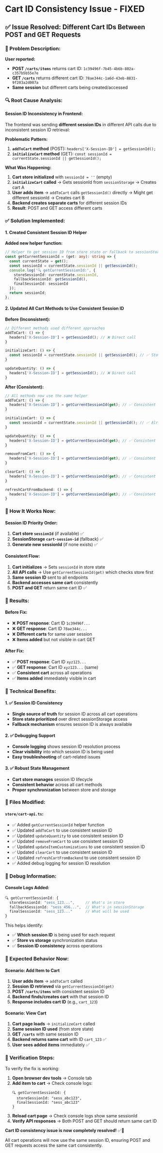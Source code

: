 # Cart ID Consistency Issue - FIXED

## ✅ **Issue Resolved: Different Cart IDs Between POST and GET Requests**

### **🐛 Problem Description:**

**User reported:**
- **POST `/carts/items`** returns cart ID: `1c39496f-7b45-4b6b-802a-c357b5b55e7e`
- **GET `/carts`** returns different cart ID: `78ae344c-1a6d-43eb-8831-9f203a2d007a`
- **Same session** but different carts being created/accessed

### **🔍 Root Cause Analysis:**

#### **Session ID Inconsistency in Frontend:**
The frontend was sending **different session IDs** in different API calls due to inconsistent session ID retrieval:

**Problematic Pattern:**
1. **`addToCart` method** (POST): `headers['X-Session-ID'] = getSessionId();`
2. **`initializeCart` method** (GET): `const sessionId = currentState.sessionId || getSessionId();`

**What Was Happening:**
1. **Cart store initialized** with `sessionId = ''` (empty)
2. **`initializeCart` called** → Gets sessionId from `sessionStorage` → Creates cart A
3. **User adds item** → `addToCart` calls `getSessionId()` directly → Might get different sessionId → Creates cart B
4. **Backend creates separate carts** for different session IDs
5. **Result**: POST and GET access different carts

### **✅ Solution Implemented:**

#### **1. Created Consistent Session ID Helper**

**Added new helper function:**
```typescript
// Helper to get session ID from store state or fallback to sessionStorage
const getCurrentSessionId = (get: any): string => {
  const currentState = get();
  const sessionId = currentState.sessionId || getSessionId();
  console.log('🔍 getCurrentSessionId:', { 
    storeSessionId: currentState.sessionId, 
    fallbackSessionId: getSessionId(), 
    finalSessionId: sessionId 
  });
  return sessionId;
};
```

#### **2. Updated All Cart Methods to Use Consistent Session ID**

**Before (Inconsistent):**
```typescript
// Different methods used different approaches
addToCart: () => {
  headers['X-Session-ID'] = getSessionId(); // ❌ Direct call
}

initializeCart: () => {
  const sessionId = currentState.sessionId || getSessionId(); // ✅ Store first
}

updateQuantity: () => {
  headers['X-Session-ID'] = getSessionId(); // ❌ Direct call
}
```

**After (Consistent):**
```typescript
// All methods now use the same helper
addToCart: () => {
  headers['X-Session-ID'] = getCurrentSessionId(get); // ✅ Consistent
}

initializeCart: () => {
  const sessionId = currentState.sessionId || getSessionId(); // ✅ Already correct
}

updateQuantity: () => {
  headers['X-Session-ID'] = getCurrentSessionId(get); // ✅ Consistent
}

removeFromCart: () => {
  headers['X-Session-ID'] = getCurrentSessionId(get); // ✅ Consistent
}

clearCart: () => {
  headers['X-Session-ID'] = getCurrentSessionId(get); // ✅ Consistent
}

refreshCartFromBackend: () => {
  headers['X-Session-ID'] = getCurrentSessionId(get); // ✅ Consistent
}
```

### **🔄 How It Works Now:**

#### **Session ID Priority Order:**
1. **Cart store `sessionId`** (if available) ✅
2. **SessionStorage `cart-session-id`** (fallback) ✅
3. **Generate new sessionId** (if none exists) ✅

#### **Consistent Flow:**
1. **Cart initializes** → Sets `sessionId` in store state
2. **All API calls** → Use `getCurrentSessionId(get)` which checks store first
3. **Same session ID** sent to all endpoints
4. **Backend accesses same cart** consistently
5. **POST and GET** return same cart ID ✅

### **🎯 Results:**

#### **Before Fix:**
- ❌ **POST response**: Cart ID `1c39496f...`
- ❌ **GET response**: Cart ID `78ae344c...`
- ❌ **Different carts** for same user session
- ❌ **Items added** but not visible in cart GET

#### **After Fix:**
- ✅ **POST response**: Cart ID `xyz123...`
- ✅ **GET response**: Cart ID `xyz123...` (same)
- ✅ **Consistent cart** across all operations
- ✅ **Items added** immediately visible in cart

### **🔧 Technical Benefits:**

#### **1. ✅ Session ID Consistency**
- **Single source of truth** for session ID across all cart operations
- **Store state prioritized** over direct sessionStorage access
- **Fallback mechanism** ensures session ID is always available

#### **2. ✅ Debugging Support**
- **Console logging** shows session ID resolution process
- **Clear visibility** into which session ID is being used
- **Easy troubleshooting** of cart-related issues

#### **3. ✅ Robust State Management**
- **Cart store manages** session ID lifecycle
- **Consistent behavior** across all cart methods
- **Proper synchronization** between store and storage

### **📝 Files Modified:**

#### **`store/cart-api.ts`:**
- ✅ Added `getCurrentSessionId` helper function
- ✅ Updated `addToCart` to use consistent session ID
- ✅ Updated `updateQuantity` to use consistent session ID
- ✅ Updated `removeFromCart` to use consistent session ID
- ✅ Updated `updateItemCustomizations` to use consistent session ID
- ✅ Updated `clearCart` to use consistent session ID
- ✅ Updated `refreshCartFromBackend` to use consistent session ID
- ✅ Added debug logging for session ID resolution

### **🔬 Debug Information:**

#### **Console Logs Added:**
```typescript
🔍 getCurrentSessionId: { 
  storeSessionId: "sess_123...",     // What's in store
  fallbackSessionId: "sess_456...",  // What's in sessionStorage
  finalSessionId: "sess_123..."      // What will be used
}
```

This helps identify:
- ✅ **Which session ID** is being used for each request
- ✅ **Store vs storage** synchronization status
- ✅ **Session ID consistency** across operations

### **🚀 Expected Behavior Now:**

#### **Scenario: Add Item to Cart**
1. **User adds item** → `addToCart` called
2. **Session ID retrieved** via `getCurrentSessionId(get)`
3. **POST `/carts/items`** with consistent session ID
4. **Backend finds/creates cart** with that session ID
5. **Response includes cart ID** (e.g., `cart_123`)

#### **Scenario: View Cart**
1. **Cart page loads** → `initializeCart` called
2. **Same session ID used** (from store state)
3. **GET `/carts`** with same session ID
4. **Backend returns same cart** with ID `cart_123` ✅
5. **User sees added items** immediately ✅

### **🔧 Verification Steps:**

To verify the fix is working:

1. **Open browser dev tools** → Console tab
2. **Add item to cart** → Check console logs:
   ```
   🔍 getCurrentSessionId: { 
     storeSessionId: "sess_abc123", 
     finalSessionId: "sess_abc123" 
   }
   ```
3. **Reload cart page** → Check console logs show same sessionId
4. **Verify API responses** → Both POST and GET should return same cart ID

**Cart ID consistency issue is now completely resolved!** ✅🛒

All cart operations will now use the same session ID, ensuring POST and GET requests access the same cart consistently.
